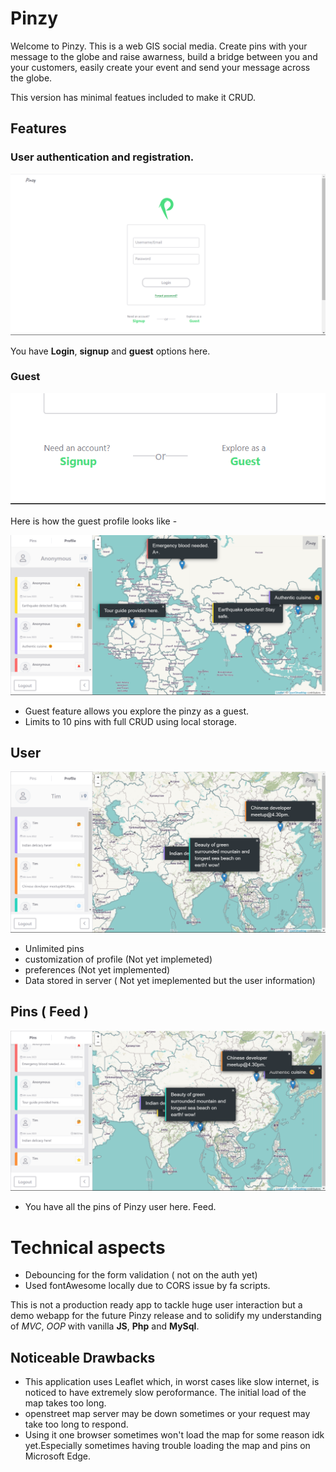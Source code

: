 # Pinzy

Welcome to Pinzy. This is a web GIS social media. Create pins with your message to the globe and raise awarness, build a bridge between you and your customers, easily create your event and send your message across the globe.

This version has minimal featues included to make it CRUD.

## Features

### User authentication and registration.

![index page](./readme/index.png)

You have **Login**, **signup** and **guest** options here.

### Guest

![index page](./readme/guest.png)

Here is how the guest profile looks like -

![guest profile page](./readme/guest_profile.png)

- Guest feature allows you explore the pinzy as a guest.
- Limits to 10 pins with full CRUD using local storage.

## User

![user profile page](./readme/user_profile.png)

- Unlimited pins
- customization of profile (Not yet implemeted)
- preferences (Not yet implemented)
- Data stored in server ( Not yet imeplemented but the user information)

## Pins ( Feed )

![pins page](./readme/pins.png)

- You have all the pins of Pinzy user here. Feed.

# Technical aspects

- Debouncing for the form validation ( not on the auth yet)
- Used fontAwesome locally due to CORS issue by fa scripts.

This is not a production ready app to tackle huge user interaction but a demo webapp for the future Pinzy release and to solidify my understanding of _MVC_, _OOP_ with vanilla **JS**, **Php** and **MySql**.

## Noticeable Drawbacks

- This application uses Leaflet which, in worst cases like slow internet, is noticed to have extremely slow peroformance. The initial load of the map takes too long.
- openstreet map server may be down sometimes or your request may take too long to respond.
- Using it one browser sometimes won't load the map for some reason idk yet.Especially sometimes having trouble loading the map and pins on Microsoft Edge.
